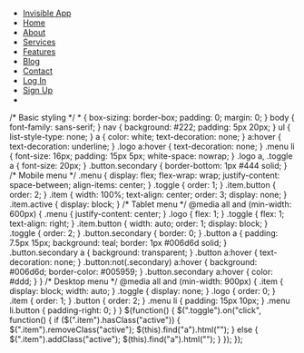<nav> <ul class="menu"> <li class="logo"><a href="#">Invisible App</a></li> <li class="item"><a href="#">Home</a></li> <li class="item"><a href="#">About</a></li> <li class="item"><a href="#">Services</a></li> <li class="item"><a href="#">Features</a></li> <li class="item"><a href="#">Blog</a></li> <li class="item"><a href="#">Contact</a> </li> <li class="item button"><a href="#">Log In</a></li> <li class="item button secondary"><a href="#">Sign Up</a></li> <li class="toggle"><a href="#"><i class="fas fa-bars"></i></a></li> </ul> </nav>
/* Basic styling */ * { box-sizing: border-box; padding: 0; margin: 0; } body { font-family: sans-serif; } nav { background: #222; padding: 5px 20px; } ul { list-style-type: none; } a { color: white; text-decoration: none; } a:hover { text-decoration: underline; } .logo a:hover { text-decoration: none; } .menu li { font-size: 16px; padding: 15px 5px; white-space: nowrap; } .logo a, .toggle a { font-size: 20px; } .button.secondary { border-bottom: 1px #444 solid; }
/* Mobile menu */ .menu { display: flex; flex-wrap: wrap; justify-content: space-between; align-items: center; } .toggle { order: 1; } .item.button { order: 2; } .item { width: 100%; text-align: center; order: 3; display: none; } .item.active { display: block; }
/* Tablet menu */ @media all and (min-width: 600px) { .menu { justify-content: center; } .logo { flex: 1; } .toggle { flex: 1; text-align: right; } .item.button { width: auto; order: 1; display: block; } .toggle { order: 2; } .button.secondary { border: 0; } .button a { padding: 7.5px 15px; background: teal; border: 1px #006d6d solid; } .button.secondary a { background: transparent; } .button a:hover { text-decoration: none; } .button:not(.secondary) a:hover { background: #006d6d; border-color: #005959; } .button.secondary a:hover { color: #ddd; } }
/* Desktop menu */ @media all and (min-width: 900px) { .item { display: block; width: auto; } .toggle { display: none; } .logo { order: 0; } .item { order: 1; } .button { order: 2; } .menu li { padding: 15px 10px; } .menu li.button { padding-right: 0; } }
$(function() { $(".toggle").on("click", function() { if ($(".item").hasClass("active")) { $(".item").removeClass("active"); $(this).find("a").html("<i class='fas fa-bars'></i>"); } else { $(".item").addClass("active"); $(this).find("a").html("<i class='fas fa-times'></i>"); } }); });
